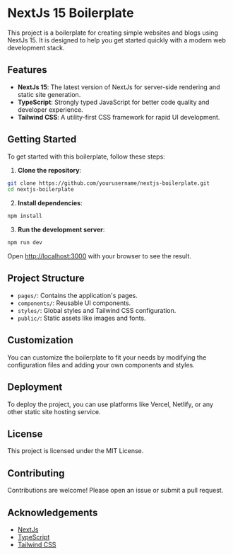 # NextJs 15 Boilerplate

This project is a boilerplate for creating simple websites and blogs using NextJs 15. It is designed to help you get started quickly with a modern web development stack.

## Features

-   **NextJs 15**: The latest version of NextJs for server-side rendering and static site generation.
-   **TypeScript**: Strongly typed JavaScript for better code quality and developer experience.
-   **Tailwind CSS**: A utility-first CSS framework for rapid UI development.

## Getting Started

To get started with this boilerplate, follow these steps:

1. **Clone the repository**:

```bash
git clone https://github.com/yourusername/nextjs-boilerplate.git
cd nextjs-boilerplate
```

2. **Install dependencies**:

```bash
npm install
```

3. **Run the development server**:

```bash
npm run dev
```

Open [http://localhost:3000](http://localhost:3000) with your browser to see the result.

## Project Structure

-   `pages/`: Contains the application's pages.
-   `components/`: Reusable UI components.
-   `styles/`: Global styles and Tailwind CSS configuration.
-   `public/`: Static assets like images and fonts.

## Customization

You can customize the boilerplate to fit your needs by modifying the configuration files and adding your own components and styles.

## Deployment

To deploy the project, you can use platforms like Vercel, Netlify, or any other static site hosting service.

## License

This project is licensed under the MIT License.

## Contributing

Contributions are welcome! Please open an issue or submit a pull request.

## Acknowledgements

-   [NextJs](https://nextjs.org/)
-   [TypeScript](https://www.typescriptlang.org/)
-   [Tailwind CSS](https://tailwindcss.com/)
